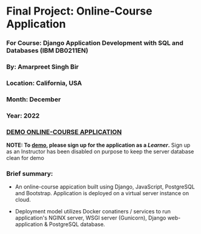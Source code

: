 # Final Project: Online-Course Application
### For  Course: Django Application Development with SQL and Databases (IBM DB0211EN)
### By: Amarpreet Singh Bir
### Location: California, USA
### Month: December
### Year: 2022
### <a href="https://www.practice2deploy4amar.com" target="_blank">DEMO ONLINE-COURSE APPLICATION</a>


**NOTE: To <a href="https://www.practice2deploy4amar.com" target="_blank">demo</a>, please sign up for the application as a _Learner_.** Sign up as an Instructor has been disabled on purpose to keep the server database clean for demo

### Brief summary:
* An online-course appication built using Django, JavaScript, PostgreSQL and Bootstrap. Application is deployed on a virtual server instance on cloud. 

* Deployment model utilizes Docker conatiners / services to run application's NGINX server, WSGI server (Gunicorn), Django web-application & PostgreSQL database.


